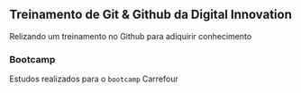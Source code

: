 ## Treinamento de Git & Github da Digital Innovation
Relizando um treinamento no Github para adiquirir conhecimento

### Bootcamp
Estudos realizados para o `bootcamp` Carrefour
